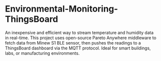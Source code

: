 # Environmental-Monitoring-ThingsBoard
An inexpensive and efficient way to stream temperature and humidity data in real-time. This project uses open-source Pareto Anywhere middleware to fetch data from Minew S1 BLE sensor, then pushes the readings to a ThingsBoard dashboard via the MQTT protocol. Ideal for smart buildings, labs, or manufacturing environments. 
